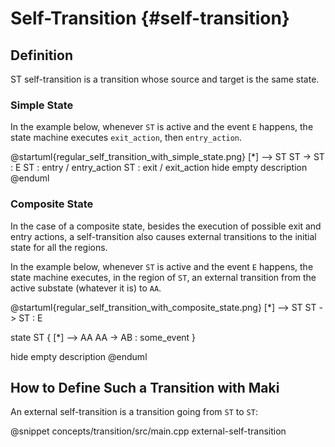 # Self-Transition {#self-transition}

## Definition

ST self-transition is a transition whose source and target is the same state.

### Simple State

In the example below, whenever `ST` is active and the event `E` happens, the state machine executes `exit_action`, then `entry_action`.

@startuml{regular_self_transition_with_simple_state.png}
[*] --> ST
ST -> ST : E
ST : entry / entry_action
ST : exit / exit_action
hide empty description
@enduml

### Composite State

In the case of a composite state, besides the execution of possible exit and entry actions, a self-transition also causes external transitions to the initial state for all the regions.

In the example below, whenever `ST` is active and the event `E` happens, the state machine executes, in the region of `ST`, an external transition from the active substate (whatever it is) to `AA`.

@startuml{regular_self_transition_with_composite_state.png}
[*] --> ST
ST -> ST : E

state ST {
    [*] --> AA
    AA -> AB : some_event
}

hide empty description
@enduml

## How to Define Such a Transition with Maki

An external self-transition is a transition going from `ST` to `ST`:

@snippet concepts/transition/src/main.cpp external-self-transition
